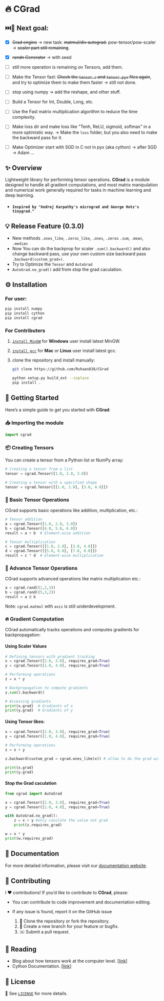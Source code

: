 # 🔥 CGrad
        
## ⏭️🥅 Next goal:
- [x] ~~Grad engine~~ -> new task: ~~matmul/div autograd.~~ pow-tensor/pow-scaler -> ~~scaler part still remaining~~.
- [x] ~~randn Generator~~ -> with seed
- [ ] still more operation is remaining on Tensors, add them.
- [ ] Make the Tensor fast: ~~Check the `tensor.c` and `tensor.pyx` files again~~, and try to optimize them to make them faster -> still not done.
- [ ] stop using numpy -> add the reshape, and other stuff.
- [ ] Build a Tensor for Int, Double, Long, etc. 
- [ ] Use the Fast matrix multiplication algorithm to reduce the time complexity.
- [ ] Make loss dir and make loss like "Tenh, ReLU, sigmoid, softmax" in a more optimistic way. -> Make the `loss` folder, but you also need to make the backward pass for it.
- [ ] Make Optimizer start with SGD in C not in pyx (aka cython) -> after SGD -> Adam ...
      
        
## ✨ Overview

Lightweight library for performing tensor operations. **CGrad** is a module designed to handle all gradient computations, and most matrix manipulation and numerical work generally required for tasks in machine learning and deep learning. <br>
- ####  `Inspired by "Andrej Karpathy's micrograd and George Hotz's tinygrad."`

## 💡 Release Feature (0.3.0)

- New methods `.ones_like`, `.zeros_like`,
`.ones`, `.zeros` `.sum`, `.mean`, `.median`
- Now You can do the backprop for scaler `.sum().backward()` and also change backward pass, use your own custom size backward pass `.backward(custom_grad=)`.
- Try to Optimize the `Tensor` and `AutoGrad`
- `AutoGrad.no_grad()` add from stop the grad caculation.

## ⚙️ Installation

### For user:
```bash
pip install numpy
pip install cython
pip install cgrad
```

### For Contributers
1. [`install MinGW`](https://gcc.gnu.org/install/binaries.html) for **Windows** user install latest MinGW.
2. [`install gcc`](https://formulae.brew.sh/formula/gcc) for **Mac** or **Linux** user install latest gcc.

3. clone the repository and install manually:

    ```bash
    git clone https://github.com/Ruhaan838/CGrad

    python setup.py build_ext --inplace
    pip install .
    ``` 

## 🚀 Getting Started

Here’s a simple guide to get you started with **CGrad**:

### 📥 Importing the module

```python
import cgrad
```

### 📦 Creating Tensors

You can create a tensor from a Python list or NumPy array:

```python
# Creating a tensor from a list
tensor = cgrad.Tensor([1.0, 2.0, 3.0])

# Creating a tensor with a specified shape
tensor = cgrad.Tensor([[1.0, 2.0], [3.0, 4.0]])
```

### 🔄 Basic Tensor Operations

CGrad supports basic operations like addition, multiplication, etc.:

```python
# Tensor addition 
a = cgrad.Tensor([1.0, 2.0, 3.0])
b = cgrad.Tensor([4.0, 5.0, 6.0])
result = a + b  # Element-wise addition

# Tensor multiplication 
c = cgrad.Tensor([[1.0, 2.0], [3.0, 4.0]])
d = cgrad.Tensor([[5.0, 6.0], [7.0, 8.0]])
result = c * d  # Element-wise multiplication
```

### 📐 Advance Tensor Operations

CGrad supports advanced operations like matrix multiplication etc.:
``` python
a = cgrad.rand((1,2,3))
b = cgrad.rand((5,3,2))
result = a @ b
```
Note: `cgrad.matmul` with `axis` is still underdevelopment.

### 🔥 Gradient Computation

CGrad automatically tracks operations and computes gradients for backpropagation:
#### Using Scaler Values
```python
# Defining tensors with gradient tracking 
x = cgrad.Tensor([2.0, 3.0], requires_grad=True)
y = cgrad.Tensor([1.0, 4.0], requires_grad=True)

# Performing operations 
z = x * y

# Backpropagation to compute gradients 
z.sum().backward()

# Accessing gradients 
print(x.grad)  # Gradients of x
print(y.grad)  # Gradients of y
```
#### Using Tensor likes:
``` python
x = cgrad.Tensor([2.0, 3.0], requires_grad=True)
y = cgrad.Tensor([1.0, 4.0], requires_grad=True)

# Performing operations 
z = x + y

z.backward(custom_grad = cgrad.ones_like(x)) # allow to do the grad with you custom grad

print(x.grad)
print(y.grad)
```
#### Stop the Grad caculation
```python
from cgrad import AutoGrad

x = cgrad.Tensor([2.0, 3.0], requires_grad=True)
y = cgrad.Tensor([1.0, 4.0], requires_grad=True)

with AutoGrad.no_grad():
    z = x + y #only caculate the value not grad
    print(z.requires_grad)

w = x * y
print(w.requires_grad)
```
## 📖 Documentation

For more detailed information, please visit our [documentation website](docs/index.html).

## 🤝 Contributing

I ❤️ contributions! If you’d like to contribute to **CGrad**, please:

- You can contribute to code improvement and documentation editing.

- If any issue is found, report it on the GitHub issue

    1. 🍴 Clone the repository or fork the repository.
    2. 🌱 Create a new branch for your feature or bugfix.
    3. ✉️ Submit a pull request.

## 📖 Reading

- Blog about how tensors work at the computer level.
[[link](http://blog.ezyang.com/2019/05/pytorch-internals/)]
- Cython Documentation. [[link](https://cython.readthedocs.io/en/latest/src/userguide/language_basics.html)]

## 📝 License

📜 See [`LICENSE`](LICENSE) for more details.

